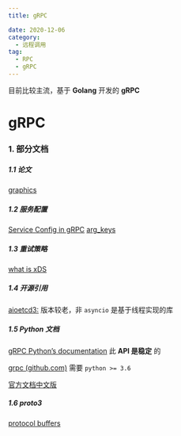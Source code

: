 ```yaml
---
title: gRPC

date: 2020-12-06
category:
  - 远程调用
tag:
  - RPC
  - gRPC
---
```


目前比较主流，基于 **Golang** 开发的 **gRPC**

<!-- more -->

# gRPC

### 1. 部分文档

##### 1.1 论文

[graphics](https://github.com/grpc/proposal)

##### 1.2 服务配置

[Service Config in gRPC](https://github.com/grpc/grpc/blob/master/doc/service_config.md)
[arg_keys](https://grpc.github.io/grpc/core/group__grpc__arg__keys.html)

##### 1.3 重试策略

[what is xDS](https://github.com/grpc/grpc/blob/master/doc/grpc_xds_features.md)

##### 1.4 开源引用

[aioetcd3:](/data-base/etcd/aioetcd3) 版本较老，非 `asyncio` 是基于线程实现的库

##### 1.5 Python 文档

[gRPC Python’s documentation](https://grpc.github.io/grpc/python/index.html) 此 **API 是稳定** 的

[grpc (github.com)](https://github.com/grpc/grpc/tree/master/src/python/grpcio) 需要 `python >= 3.6`

[官方文档中文版](https://doc.oschina.net/grpc?t=56831)

##### 1.6 proto3

[protocol buffers](https://developers.google.com/protocol-buffers/docs/proto3#simple) 
